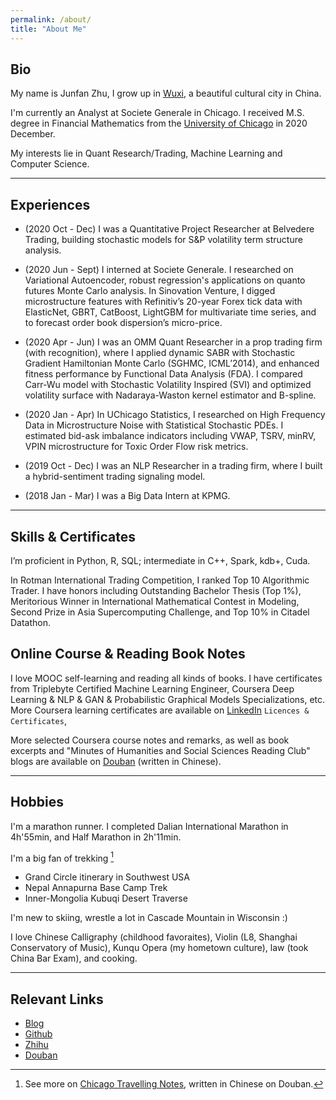 ```yaml
---
permalink: /about/
title: "About Me"
---
```


## __Bio__

My name is Junfan Zhu, I grow up in [Wuxi](https://en.wikipedia.org/wiki/Wuxi), a beautiful cultural city in China.

I'm currently an Analyst at Societe Generale in Chicago. I received M.S. degree in Financial Mathematics from the [University of Chicago](https://www.uchicago.edu/) in 2020 December. 

My interests lie in Quant Research/Trading, Machine Learning and Computer Science.

---

## __Experiences__

- (2020 Oct - Dec) I was a Quantitative Project Researcher at Belvedere Trading, building stochastic models for S&P volatility term structure analysis. 

- (2020 Jun - Sept) I interned at Societe Generale. I researched on Variational Autoencoder, robust regression's applications on quanto futures Monte Carlo analysis. In Sinovation Venture, I digged microstructure features with Refinitiv’s 20-year Forex tick data with ElasticNet, GBRT, CatBoost, LightGBM for multivariate time series, and to forecast order book dispersion’s micro-price.

- (2020 Apr - Jun) I was an OMM Quant Researcher in a prop trading firm (with recognition), where I applied dynamic SABR with Stochastic Gradient Hamiltonian Monte Carlo (SGHMC, ICML’2014), and enhanced fitness performance by Functional Data Analysis (FDA). I compared Carr-Wu model with Stochastic Volatility Inspired (SVI) and optimized volatility surface with Nadaraya-Waston kernel estimator and B-spline. 

- (2020 Jan - Apr) In UChicago Statistics, I researched on High Frequency Data in Microstructure Noise with Statistical Stochastic PDEs. I estimated bid-ask imbalance indicators including VWAP, TSRV, minRV, VPIN microstructure for Toxic Order Flow risk metrics. 

- (2019 Oct - Dec) I was an NLP Researcher in a trading firm, where I built a hybrid-sentiment trading signaling model. 

- (2018 Jan - Mar) I was a Big Data Intern at KPMG.

---

## __Skills & Certificates__

I’m proficient in Python, R, SQL; intermediate in C++, Spark, kdb+, Cuda. 

In Rotman International Trading Competition, I ranked Top 10 Algorithmic Trader. I have honors including Outstanding Bachelor Thesis (Top 1%), Meritorious Winner in International Mathematical Contest in Modeling, Second Prize in Asia Supercomputing Challenge, and Top 10% in Citadel Datathon. 

## __Online Course & Reading Book Notes__

I love MOOC self-learning and reading all kinds of books. I have certificates from Triplebyte Certified Machine Learning Engineer, Coursera Deep Learning & NLP & GAN & Probabilistic Graphical Models Specializations, etc. More Coursera learning certificates are available on [LinkedIn](https://www.linkedin.com/in/junfan-zhu/) `Licences & Certificates`, 

More selected Coursera course notes and remarks, as well as book excerpts and "Minutes of Humanities and Social Sciences Reading Club" blogs are available on [Douban](https://www.douban.com/people/junfanz/notes) (written in Chinese).

---

## __Hobbies__

I'm a marathon runner. I completed Dalian International Marathon in 4h'55min, and Half Marathon in 2h'11min. 

I'm a big fan of trekking [^1]

- Grand Circle itinerary in Southwest USA
- Nepal Annapurna Base Camp Trek
- Inner-Mongolia Kubuqi Desert Traverse

I'm new to skiing, wrestle a lot in Cascade Mountain in Wisconsin :) 

I love Chinese Calligraphy (childhood favoraites), Violin (L8, Shanghai Conservatory of Music), Kunqu Opera (my hometown culture), law (took China Bar Exam), and cooking. 

[^1]: See more on [Chicago Travelling Notes](https://www.douban.com/note/796577749/), written in Chinese on Douban.

---

## __Relevant Links__

- [Blog](https://junfanz1.github.io/)  
- [Github](https://github.com/junfanz1)  
- [Zhihu](https://www.zhihu.com/people/zhu-jun-fan-33)  
- [Douban](https://www.douban.com/people/junfanz/notes)
